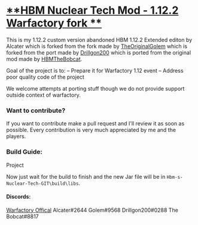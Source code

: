 # <u>**HBM Nuclear Tech Mod - 1.12.2 Warfactory fork **</u>

This is my 1.12.2 custom version abandoned HBM 1.12.2 Extended editon by Alcater
which is forked from the fork made by [TheOriginalGolem](https://github.com/TheOriginalGolem/Hbm-s-Nuclear-Tech-GIT)
which is forked from the port made by [Drillgon200](https://github.com/Drillgon200/Hbm-s-Nuclear-Tech-GIT)
which is ported from the original mod made by [HBMTheBobcat](https://github.com/HbmMods/Hbm-s-Nuclear-Tech-GIT).

Goal of the project is to:
– Prepare it for Warfactory 1.12 event 
– Address poor quality code of the project

We welcome attempts at porting stuff though we do not provide support outside context of warfactory.

### **Want to contribute?**

If you want to contribute make a pull request and I'll review it as soon as possible.
Every contribution is very much appreciated by me and the players.

### **Build Guide:**

Project


Now just wait for the build to finish and the new Jar file will be in `Hbm-s-Nuclear-Tech-GIT\build\libs`.


#### Discords:

[Warfactory Offical](https://discord.gg/VqVYYWEGrE)
Alcater#2644
Golem#9568
Drillgon200#0288
The Bobcat#8817

